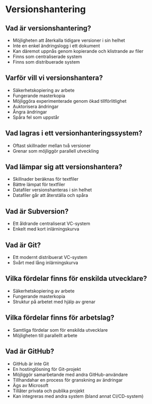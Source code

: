 # Versionshantering

## Vad är versionshantering?

* Möjligheten att återkalla tidigare versioner i sin helhet
* Inte en enkel ändringslogg i ett dokument
* Kan däremot uppnås genom kopierande och klistrande av filer
* Finns som centraliserade system
* Finns som distribuerade system

## Varför vill vi versionshantera?

* Säkerhetskopiering av arbete
* Fungerande masterkopia
* Möjliggöra experimenterade genom ökad tillförlitlighet
* Auktorisera ändringar
* Ångra ändringar
* Spåra fel som uppstår

## Vad lagras i ett versionhanteringssystem?

* Oftast skillnader mellan två versioner
* Grenar som möjliggör parallell utveckling

## Vad lämpar sig att versionshantera?

* Skillnader beräknas för textfiler
* Bättre lämpat för textfiler
* Datafiler versionshanteras i sin helhet
* Datafiler går att återställa och spåra

## Vad är Subversion?

* Ett åldrande centraliserat VC-system
* Enkelt med kort inlärningskurva

## Vad är Git?

* Ett modernt distribuerat VC-system
* Svårt med lång inlärningskurva

## Vilka fördelar finns för enskilda utvecklare?

* Säkerhetskopiering av arbete
* Fungerande masterkopia
* Struktur på arbetet med hjälp av grenar

## Vilka fördelar finns för arbetslag?

* Samtliga fördelar som för enskilda utvecklare
* Möjligheten till parallellt arbete

## Vad är GitHub?

* GitHub är inte Git
* En hostinglösning för Git-projekt
* Möjliggör samarbetande med andra GitHub-användare
* Tillhandahar en process för granskning av ändringar
* Ägs av Microsoft
* Tillåter privata och publika projekt
* Kan integreras med andra system (bland annat CI/CD-system)
